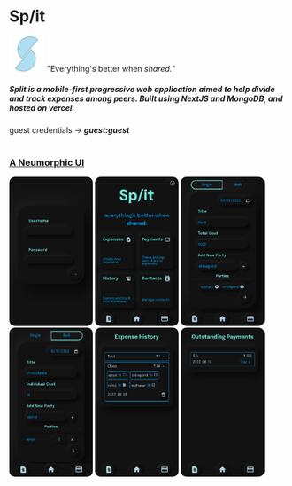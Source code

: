 <h1 >Sp<b>/</b>it</h1>
<img src="/public/favicon.png" width="64px" height="64px" alt="favicon"/>
<span >&quot;Everything's better when <i>shared.</i>&quot;</span>
<h5>Split is a mobile-first progressive web application aimed to help divide and track expenses among peers. Built using NextJS and MongoDB, and hosted on vercel.</h5>
<div>
  guest credentials &rarr; <b><i>guest:guest</i></b>
</div>
<br/>
<h3><u>A Neumorphic UI</u></h3>
<div>
  <img src="/assets/screenshots/login.png" alt="login" width="30%" style="border-radius:10px"/>
  <img src="/assets/screenshots/homepage.png" alt="homepage" width="30%" style="border-radius:10px"/>
  <img src="/assets/screenshots/single_expense.png"alt="single_expense" width="30%" style="border-radius:10px"/>
  <img src="/assets/screenshots/bulk_expense.png" alt="bulk_expense" width="30%" style="border-radius:10px"/>
  <img src="/assets/screenshots/expense_history.png" alt="history of expenses" width="30%" style="border-radius:10px"/>
  <img src="/assets/screenshots/payments.png" alt="payments" width="30%" style="border-radius:10px"/>
</div>
